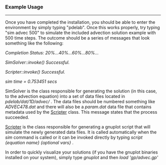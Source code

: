 ### Example Usage ###

---


Once you have completed the installation, you should be able to enter the environment by simply typing "pdelab".  Once this works properly, try typing "sim advec 500" to simulate the included advection solution example with 500 time steps.  The outcome should be a series of messages that look something like the following:

_Completion Status: 20%...40%...60%...80%..._

_SimSolver::invoke() Successful._

_Scripter::invoke() Successful._

_sim time = 0.753451 secs_

SimSolver is the class responsible for generating the solution (in this case, to the advection equation) into a set of data files located in _pdelab/dat/1D/advec/_ .  The data files should be numbered something like _ADVEC478.dat_ and there will also be a _param.dat_ data file that contains metadata used by the [Scripter](Scripter.md) class.  This message states that the process succeeded.

[Scripter](Scripter.md) is the class responsible for generating a gnuplot script that will simulate the newly generated data files.  It is called automatically when the _sim_ command is called or it can be invoked directly by typing _script {equation name} {optional vars}_ .

In order to quickly visualize your solutions (if you have the gnuplot binaries installed on your system), simply type _gnuplot_ and then _load 'gp/advec.gp'_
